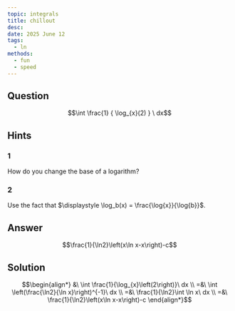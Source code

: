 ```yaml
---
topic: integrals
title: chillout
desc: 
date: 2025 June 12
tags:
  - ln
methods:
  - fun
  - speed
---
```



## Question
```math
\int
  \frac{1}
    { \log_{x}(2) }
\ dx
```


## Hints

### 1
How do you change the base of a logarithm?

### 2
Use the fact that $\displaystyle \log_b(x) = \frac{\log{x}}{\log{b}}$.


## Answer
```math
\frac{1}{\ln2}\left(x\ln x-x\right)-c
```


## Solution

```math
\begin{align*}
  &\ \int \frac{1}{\log_{x}\left(2\right)}\ dx
  \\ =&\ \int \left(\frac{\ln2}{\ln x}\right)^{-1}\ dx
  \\ =&\ \frac{1}{\ln2}\int \ln x\ dx
  \\ =&\ \frac{1}{\ln2}\left(x\ln x-x\right)-c
\end{align*}
```
